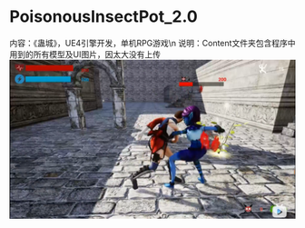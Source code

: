 # PoisonousInsectPot_2.0
内容：《蛊城》，UE4引擎开发，单机RPG游戏\n
说明：Content文件夹包含程序中用到的所有模型及UI图片，因太大没有上传
![Image text](https://github.com/LightBoatA/PoisonousInsectPot_2.0/blob/main/ScreenShot01.png)
